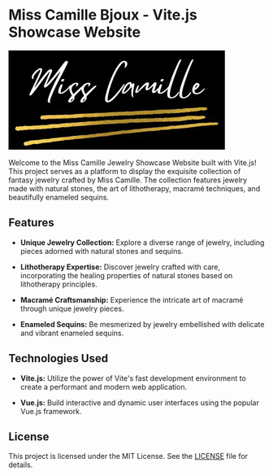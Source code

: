 # Miss Camille Bjoux - Vite.js Showcase Website

![Miss Camille Jewelry Screenshot](./assets/imagesWebp/Logo.webp)

Welcome to the Miss Camille Jewelry Showcase Website built with Vite.js! This project serves as a platform to display the exquisite collection of fantasy jewelry crafted by Miss Camille. The collection features jewelry made with natural stones, the art of lithotherapy, macramé techniques, and beautifully enameled sequins.

## Features

- **Unique Jewelry Collection:** Explore a diverse range of jewelry, including pieces adorned with natural stones and sequins.

- **Lithotherapy Expertise:** Discover jewelry crafted with care, incorporating the healing properties of natural stones based on lithotherapy principles.

- **Macramé Craftsmanship:** Experience the intricate art of macramé through unique jewelry pieces.

- **Enameled Sequins:** Be mesmerized by jewelry embellished with delicate and vibrant enameled sequins.

## Technologies Used

- **Vite.js:** Utilize the power of Vite's fast development environment to create a performant and modern web application.

- **Vue.js:** Build interactive and dynamic user interfaces using the popular Vue.js framework.

## License

This project is licensed under the MIT License. See the [LICENSE](LICENSE) file for details.
